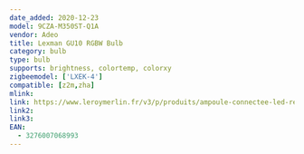 ```yaml
---
date_added: 2020-12-23
model: 9CZA-M350ST-Q1A
vendor: Adeo
title: Lexman GU10 RGBW Bulb
category: bulb
type: bulb
supports: brightness, colortemp, colorxy
zigbeemodel: ['LXEK-4']
compatible: [z2m,zha]
mlink: 
link: https://www.leroymerlin.fr/v3/p/produits/ampoule-connectee-led-reflecteur-gu10-intensite-couleur-variables-enki-lexman-e1506797832
link2: 
link3: 
EAN: 
  - 3276007068993
---
```

